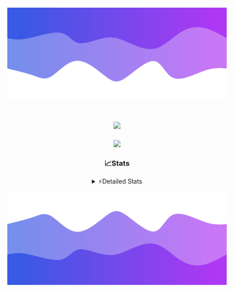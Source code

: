 ![Header](./header.png)
<div align="center">

<h1 align="center">
  <a href="https://git.io/typing-svg">
    <img src="https://readme-typing-svg.herokuapp.com/?lines=Hello,+There!+%F0%9F%91%8B;This+is+chicho.;Owner+on+Ocean;&center=true&size=25">
  </a>
</h1>
  
<p align="center">
  <img src="https://lanyard.cnrad.dev/api/852683595378196480" />
</p>

### 📈Stats
<details>
    <summary> ⚡Detailed Stats</summary>
    <br/>

<!--START_SECTION:waka-->
![Code Time](http://img.shields.io/badge/Code%20Time-683%20hrs%2042%20mins-blue)

![Profile Views](http://img.shields.io/badge/Profile%20Views-34-blue)

**🐱 My GitHub Data** 

> 📦 75.0 kB Used in GitHub's Storage 
 > 
> 🏆 16 Contributions in the Year 2024
 > 
> 🚫 Not Opted to Hire
 > 
> 📜 15 Public Repositories 
 > 
> 🔑 6 Private Repositories 
 > 
**I'm a Night 🦉** 

```text
🌞 Morning                21 commits          █░░░░░░░░░░░░░░░░░░░░░░░░   05.59 % 
🌆 Daytime                44 commits          ███░░░░░░░░░░░░░░░░░░░░░░   11.70 % 
🌃 Evening                165 commits         ███████████░░░░░░░░░░░░░░   43.88 % 
🌙 Night                  146 commits         ██████████░░░░░░░░░░░░░░░   38.83 % 
```
📅 **I'm Most Productive on Tuesday** 

```text
Monday                   23 commits          ██░░░░░░░░░░░░░░░░░░░░░░░   06.12 % 
Tuesday                  103 commits         ███████░░░░░░░░░░░░░░░░░░   27.39 % 
Wednesday                72 commits          █████░░░░░░░░░░░░░░░░░░░░   19.15 % 
Thursday                 52 commits          ███░░░░░░░░░░░░░░░░░░░░░░   13.83 % 
Friday                   41 commits          ███░░░░░░░░░░░░░░░░░░░░░░   10.90 % 
Saturday                 34 commits          ██░░░░░░░░░░░░░░░░░░░░░░░   09.04 % 
Sunday                   51 commits          ███░░░░░░░░░░░░░░░░░░░░░░   13.56 % 
```


📊 **This Week I Spent My Time On** 

```text
🕑︎ Time Zone: America/Argentina/Buenos_Aires

💬 Programming Languages: 
JavaScript               2 hrs 7 mins        █████████████████░░░░░░░░   68.28 % 
Python                   36 mins             █████░░░░░░░░░░░░░░░░░░░░   19.43 % 
HTML                     17 mins             ██░░░░░░░░░░░░░░░░░░░░░░░   09.37 % 
Bash                     5 mins              █░░░░░░░░░░░░░░░░░░░░░░░░   02.88 % 
JSON                     0 secs              ░░░░░░░░░░░░░░░░░░░░░░░░░   00.03 % 

🔥 Editors: 
VS Code                  3 hrs 7 mins        █████████████████████████   100.00 % 

🐱‍💻 Projects: 
Backend                  2 hrs 18 mins       ███████████████████░░░░░░   74.27 % 
Unknown Project          48 mins             ██████░░░░░░░░░░░░░░░░░░░   25.73 % 

💻 Operating System: 
Windows                  3 hrs 7 mins        █████████████████████████   100.00 % 
```

**I Mostly Code in JavaScript** 

```text
JavaScript               9 repos             ███████░░░░░░░░░░░░░░░░░░   29.03 % 
HTML                     6 repos             █████░░░░░░░░░░░░░░░░░░░░   19.35 % 
C#                       2 repos             ██░░░░░░░░░░░░░░░░░░░░░░░   06.45 % 
SCSS                     1 repo              █░░░░░░░░░░░░░░░░░░░░░░░░   03.23 % 
Batchfile                1 repo              █░░░░░░░░░░░░░░░░░░░░░░░░   03.23 % 
```




 Last Updated on 24/04/2024 02:22:24 UTC
<!--END_SECTION:waka-->
</details>

![Footer](./footer.png)
